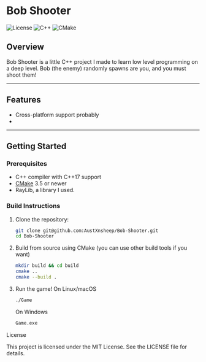 # Bob Shooter

![License](https://img.shields.io/badge/license-MIT-green.svg)
![C++](https://img.shields.io/badge/language-C++-blue.svg)
![CMake](https://img.shields.io/badge/build-CMake-yellow.svg)

## Overview

Bob Shooter is a little C++ project I made to learn low level programming on a deep level. Bob (the enemy) randomly spawns are you, and you must shoot them!

---

## Features

- Cross-platform support probably
- 

---

## Getting Started

### Prerequisites

- C++ compiler with C++17 support
- [CMake](https://cmake.org/) 3.5 or newer
- RayLib, a library I used.

### Build Instructions

1. Clone the repository:

   ```bash
   git clone git@github.com:AustXnsheep/Bob-Shooter.git
   cd Bob-Shooter
   ```
2. Build from source using CMake (you can use other build tools if you want)
   ```bash
   mkdir build && cd build
   cmake ..
   cmake --build .
   ```
3. Run the game!
   On Linux/macOS
   ```bash
   ./Game
   ```
   On Windows
   ```bash
   Game.exe
   ```

License

This project is licensed under the MIT License. See the LICENSE file for details.

